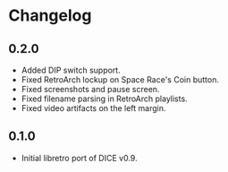 # Changelog

## 0.2.0
- Added DIP switch support.
- Fixed RetroArch lockup on Space Race's Coin button.
- Fixed screenshots and pause screen.
- Fixed filename parsing in RetroArch playlists.
- Fixed video artifacts on the left margin.

## 0.1.0
- Initial libretro port of DICE v0.9.
